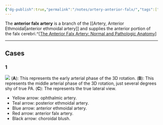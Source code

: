 ```yaml
---
{"dg-publish":true,"permalink":"/notes/artery-anterior-falx/","tags":["anatomy","artery"],"created":"2023-10-12T12:17:03.308-07:00","updated":"2023-10-22T19:55:32.484-07:00"}
---
```


The **anterior falx artery** is a branch of the [[Artery, Anterior Ethmoidal\|anterior ethmoidal artery]] and supplies the anterior portion of the falx cerebri.^[[The Anterior Falx Artery: Normal and Pathologic Anatomy](https://pubs.rsna.org/doi/epdf/10.1148/91.6.1089)]

---

## Cases
### 1

![](https://i.imgur.com/0KTsxo8.jpg)
(**A**): This represents the early arterial phase of the 3D rotation.
(**B**): This represents the middle arterial phase of the 3D rotation, just several degrees shy of true PA. 
(**C**): The represents the true lateral view.

- Yellow arrow: ophthalmic artery.
- Teal arrow: posterior ethmoidal artery.
- Blue arrow: anterior ethmoidal artery.
- Red arrow: anterior falx artery.
- Black arrow: choroidal blush.